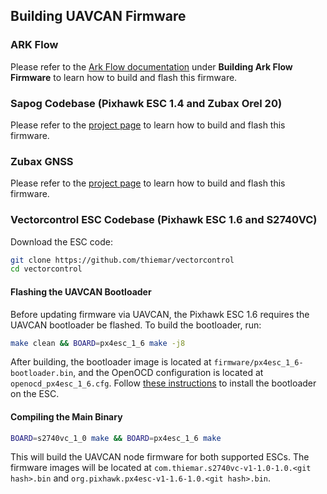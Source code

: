 ## Building UAVCAN Firmware

### ARK Flow

Please refer to the [Ark Flow documentation](./ark_flow.md) under **Building Ark Flow Firmware** to learn how to build and flash this firmware.

### Sapog Codebase (Pixhawk ESC 1.4 and Zubax Orel 20)

Please refer to the [project page](https://github.com/PX4/sapog) to learn how to build and flash this firmware.

### Zubax GNSS

Please refer to the [project page](https://github.com/Zubax/zubax_gnss) to learn how to build and flash this firmware.

### Vectorcontrol ESC Codebase (Pixhawk ESC 1.6 and S2740VC)

Download the ESC code:

```sh
git clone https://github.com/thiemar/vectorcontrol
cd vectorcontrol
```

#### Flashing the UAVCAN Bootloader

Before updating firmware via UAVCAN, the Pixhawk ESC 1.6 requires the UAVCAN bootloader be flashed.
To build the bootloader, run:

```sh
make clean && BOARD=px4esc_1_6 make -j8
```

After building, the bootloader image is located at `firmware/px4esc_1_6-bootloader.bin`, and the OpenOCD configuration is located at `openocd_px4esc_1_6.cfg`. Follow [these instructions](../uavcan/bootloader_installation.md) to install the bootloader on the ESC.

#### Compiling the Main Binary

```sh
BOARD=s2740vc_1_0 make && BOARD=px4esc_1_6 make
```

This will build the UAVCAN node firmware for both supported ESCs. The firmware images will be located at `com.thiemar.s2740vc-v1-1.0-1.0.<git hash>.bin` and `org.pixhawk.px4esc-v1-1.6-1.0.<git hash>.bin`.
